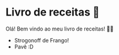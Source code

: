 # Livro de receitas :wave:

Olá! Bem vindo ao meu livro de receitas! :man_astronaut:

- Strogonoff de Frango!
- Pavê :D
